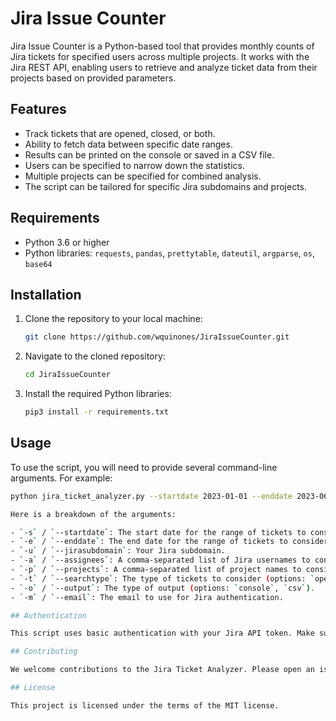 # Jira Issue Counter

Jira Issue Counter is a Python-based tool that provides monthly counts of Jira tickets for specified users across multiple projects. It works with the Jira REST API, enabling users to retrieve and analyze ticket data from their projects based on provided parameters.

## Features

- Track tickets that are opened, closed, or both.
- Ability to fetch data between specific date ranges.
- Results can be printed on the console or saved in a CSV file.
- Users can be specified to narrow down the statistics.
- Multiple projects can be specified for combined analysis.
- The script can be tailored for specific Jira subdomains and projects.

## Requirements

- Python 3.6 or higher
- Python libraries: `requests`, `pandas`, `prettytable`, `dateutil`, `argparse`, `os`, `base64`

## Installation

1. Clone the repository to your local machine:
    ```bash
    git clone https://github.com/wquinones/JiraIssueCounter.git
    ```
2. Navigate to the cloned repository:
    ```bash
    cd JiraIssueCounter
    ```
3. Install the required Python libraries:
    ```bash
    pip3 install -r requirements.txt
    ```

## Usage

To use the script, you will need to provide several command-line arguments. For example:

```bash
python jira_ticket_analyzer.py --startdate 2023-01-01 --enddate 2023-06-30 --jirasubdomain myjira --assignees "user1","user2","user3" --projects "myproject1,myproject2" --searchtype all --output console --email myatlassianemail@example.com

Here is a breakdown of the arguments:

- `-s` / `--startdate`: The start date for the range of tickets to consider (YYYY-MM-DD).
- `-e` / `--enddate`: The end date for the range of tickets to consider (YYYY-MM-DD).
- `-u` / `--jirasubdomain`: Your Jira subdomain.
- `-a` / `--assignees`: A comma-separated list of Jira usernames to consider.
- `-p` / `--projects`: A comma-separated list of project names to consider.
- `-t` / `--searchtype`: The type of tickets to consider (options: `opened`, `closed`, `all`).
- `-o` / `--output`: The type of output (options: `console`, `csv`).
- `-m` / `--email`: The email to use for Jira authentication.

## Authentication

This script uses basic authentication with your Jira API token. Make sure you have your Jira API token saved as an environment variable named `JIRA_API_TOKEN` before running the script.

## Contributing

We welcome contributions to the Jira Ticket Analyzer. Please open an issue or submit a pull request if you would like to contribute.

## License

This project is licensed under the terms of the MIT license.

